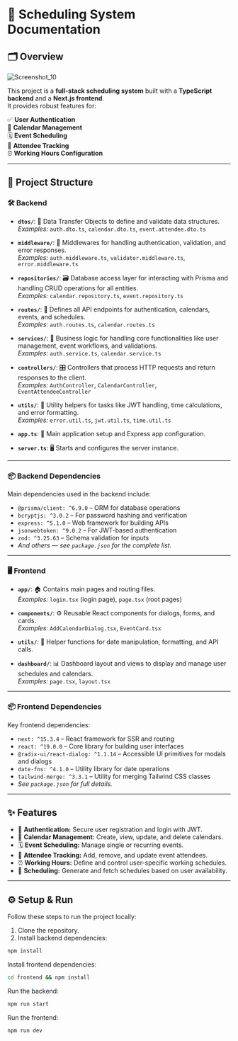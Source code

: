 # 📅 Scheduling System Documentation

## 🗂️ Overview

![Screenshot_10](https://github.com/user-attachments/assets/0c7b6b45-c857-40e5-9c78-5d5cfb1d4378)

This project is a **full-stack scheduling system** built with a **TypeScript backend** and a **Next.js frontend**.  
It provides robust features for:

✅ **User Authentication**  
📆 **Calendar Management**  
🗓️ **Event Scheduling**  
👥 **Attendee Tracking**  
⏰ **Working Hours Configuration**

---

## 📁 Project Structure

### 🛠️ Backend

- **`dtos/`**: 📄 Data Transfer Objects to define and validate data structures.  
  _Examples:_ `auth.dto.ts`, `calendar.dto.ts`, `event.attendee.dto.ts`

- **`middleware/`**: 🧩 Middlewares for handling authentication, validation, and error responses.  
  _Examples:_ `auth.middleware.ts`, `validator.middleware.ts`, `error.middleware.ts`

- **`repositories/`**: 🗃️ Database access layer for interacting with Prisma and handling CRUD operations for all entities.  
  _Examples:_ `calendar.repository.ts`, `event.repository.ts`

- **`routes/`**: 🚏 Defines all API endpoints for authentication, calendars, events, and schedules.  
  _Examples:_ `auth.routes.ts`, `calendar.routes.ts`

- **`services/`**: 🔧 Business logic for handling core functionalities like user management, event workflows, and validations.  
  _Examples:_ `auth.service.ts`, `calendar.service.ts`

- **`controllers/`**: 🎛️ Controllers that process HTTP requests and return responses to the client.  
  _Examples:_ `AuthController`, `CalendarController`, `EventAttendeeController`

- **`utils/`**: 🧰 Utility helpers for tasks like JWT handling, time calculations, and error formatting.  
  _Examples:_ `error.util.ts`, `jwt.util.ts`, `time.util.ts`

- **`app.ts`**: 🚀 Main application setup and Express app configuration.

- **`server.ts`**: 🖥️ Starts and configures the server instance.

---

### 📦 Backend Dependencies

Main dependencies used in the backend include:

- `@prisma/client: ^6.9.0` – ORM for database operations
- `bcryptjs: ^3.0.2` – For password hashing and verification
- `express: ^5.1.0` – Web framework for building APIs
- `jsonwebtoken: ^9.0.2` – For JWT-based authentication
- `zod: ^3.25.63` – Schema validation for inputs
- _And others — see `package.json` for the complete list._

---

### 🖥️ Frontend

- **`app/`**: 🏠 Contains main pages and routing files.  
  _Examples:_ `login.tsx` (login page), `page.tsx` (root pages)

- **`components/`**: ⚙️ Reusable React components for dialogs, forms, and cards.  
  _Examples:_ `AddCalendarDialog.tsx`, `EventCard.tsx`

- **`utils/`**: 🧩 Helper functions for date manipulation, formatting, and API calls.

- **`dashboard/`**: 📊 Dashboard layout and views to display and manage user schedules and calendars.  
  _Examples:_ `page.tsx`, `layout.tsx`

---

### 📦 Frontend Dependencies

Key frontend dependencies:

- `next: ^15.3.4` – React framework for SSR and routing
- `react: ^19.0.0` – Core library for building user interfaces
- `@radix-ui/react-dialog: ^1.1.14` – Accessible UI primitives for modals and dialogs
- `date-fns: ^4.1.0` – Utility library for date operations
- `tailwind-merge: ^3.3.1` – Utility for merging Tailwind CSS classes
- _See `package.json` for full details._

---

## ✨ Features

- 🔐 **Authentication:** Secure user registration and login with JWT.
- 📅 **Calendar Management:** Create, view, update, and delete calendars.
- 🗓️ **Event Scheduling:** Manage single or recurring events.
- 👥 **Attendee Tracking:** Add, remove, and update event attendees.
- ⏰ **Working Hours:** Define and control user-specific working schedules.
- 📌 **Scheduling:** Generate and fetch schedules based on user availability.

---

## ⚙️ Setup & Run

Follow these steps to run the project locally:

1. Clone the repository.
2. Install backend dependencies:

 ```bash
 npm install
 ```
   
Install frontend dependencies:

```bash
cd frontend && npm install
```

Run the backend:

```bash
npm run start
```

Run the frontend:

```bash
npm run dev
```

